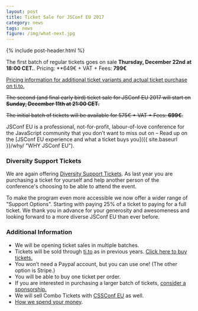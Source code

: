 ```yaml
---
layout: post
title: Ticket Sale for JSConf EU 2017
category: news
tags: news
figure: /img/what-next.jpg
---
```


{% include post-header.html %}

The first batch of regular tickets goes on sale **Thursday, December 22nd at 18:00 CET.**. Pricing: **649€ + VAT + Fees: **799€**

[Pricing information for additional ticket variants and actual ticket purchase on ti.to.](https://ti.to/jsconfeu/jsconfeu2017)

<strike>The second (and final early bird) ticket sale for JSConf EU 2017 will start on **Sunday, December 11th at 21:00 CET.**

The initial batch of tickets will be available for 575€ + VAT + Fees: **699€**.</strike>


JSConf EU is a professional, not-for-profit, labour-of-love conference for the JavaScript community that you don’t want to miss out on – Read up on the [JSConf EU experience and what a ticket buys you]({{ site.baseurl }}/why/ "WHY JSConf EU").

### Diversity Support Tickets

We are again offering [Diversity Support Tickets](/diversity-tickets). As last year you are purchasing a ticket for yourself and help another person of the conference's choosing to be able to attend the event.

To make the program even more accessible we now offer a wider range of "Support Options". Starting with paying 25% of a ticket to paying for a full ticket. We thank you in advance for your generosity and awesomeness and looking forward to a more diverse JSConf EU than ever before.

### Additional Information

- We will be opening ticket sales in multiple batches.
- Tickets will be sold through [ti.to](https://ti.to/jsconfeu/jsconfeu2017) as in previous years. [Click here to buy tickets.](https://ti.to/jsconfeu/jsconfeu2017)
- You won’t need a Paypal account, but you can use one! (The other option is Stripe.)
- You will be able to buy one ticket per order.
- If you are interested in purchasing a larger batch of tickets, [consider a sponsorship.](/sponsors/)
- We will sell Combo Tickets with [CSSConf EU](http://2017.cssconf.eu) as well.
- [How we spend your money](http://2013.jsconf.eu/news/2013/06/15/how-we-spend-your-money.html).

